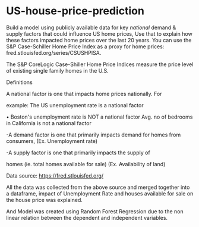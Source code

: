 # US-house-price-prediction

Build a model using publicly available data for key *national* demand & supply factors that could influence US home prices, Use that to explain how these factors impacted home prices over the last 20 years. You can use the S&P Case-Schiller Home Price Index as a proxy for home prices: fred.stlouisfed.org/series/CSUSHPISA.

The S&P CoreLogic Case-Shiller Home Price Indices measure the price level of existing single family
homes in the U.S.

Definitions

A national factor is one that impacts home prices nationally. For

example: The US unemployment rate is a national factor

• Boston's unemployment rate is NOT a national factor Avg. no of bedrooms in California is not a national factor

-A demand factor is one that primarily impacts demand for homes from consumers, (Ex. Unemployment rate)

-A supply factor is one that primarily impacts the supply of

homes (ie. total homes available for sale) (Ex. Availability of land) 


Data source: https://fred.stlouisfed.org/

All the data was collected from the above source and merged together into a dataframe, impact of Unemployment Rate and houses available for sale on the house price was explained.

And Model was created using Random Forest Regression due to the non linear relation between the dependent and independent variables.
